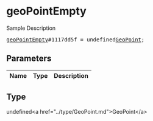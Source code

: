 # geoPointEmpty

Sample Description

<pre>
<a href="../constructor/geoPointEmpty.md">geoPointEmpty</a>#1117dd5f = undefined<a href="../type/GeoPoint.md">GeoPoint</a>;
</pre>

## Parameters

| Name | Type | Description |
|------|:----:|-------------|

## Type

undefined&lt;a href=&#34;../type/GeoPoint.md&#34;&gt;GeoPoint&lt;/a&gt;
